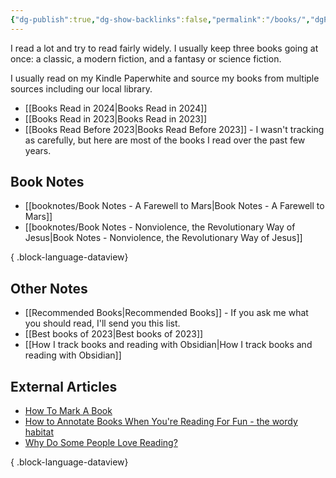 ```yaml
---
{"dg-publish":true,"dg-show-backlinks":false,"permalink":"/books/","dgPassFrontmatter":true}
---
```


I read a lot and try to read fairly widely. I usually keep three books going at once: a classic, a modern fiction, and a fantasy or science fiction.

I usually read on my Kindle Paperwhite and source my books from multiple sources including our local library.

* [[Books Read in 2024\|Books Read in 2024]]
* [[Books Read in 2023\|Books Read in 2023]]
* [[Books Read Before 2023\|Books Read Before 2023]] - I wasn't tracking as carefully, but here are most of the books I read over the past few years.

## Book Notes

- [[booknotes/Book Notes - A Farewell to Mars\|Book Notes - A Farewell to Mars]]
- [[booknotes/Book Notes - Nonviolence, the Revolutionary Way of Jesus\|Book Notes - Nonviolence, the Revolutionary Way of Jesus]]

{ .block-language-dataview}

## Other Notes

* [[Recommended Books\|Recommended Books]] - If you ask me what you should read, I'll send you this list.
* [[Best books of 2023\|Best books of 2023]]
* [[How I track books and reading with Obsidian\|How I track books and reading with Obsidian]]

## External Articles

- [How To Mark A Book](https://www.maebrussell.com/Articles%20and%20Notes/How%20To%20Mark%20A%20Book.html)
- [How to Annotate Books When You're Reading For Fun - the wordy habitat](https://thewordyhabitat.com/how-to-annotate-books-reading-for-fun/)
- [Why Do Some People Love Reading?](https://www.theatlantic.com/education/archive/2019/09/love-reading-books-leisure-pleasure/598315/?utm_source=feed)

{ .block-language-dataview}